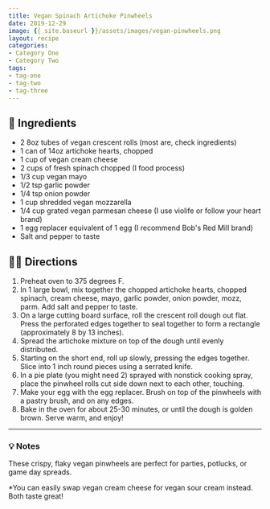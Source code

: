 ```yaml
---
title: Vegan Spinach Artichoke Pinwheels
date: 2019-12-29
image: {{ site.baseurl }}/assets/images/vegan-pinwheels.png
layout: recipe
categories:
- Category One
- Category Two
tags:
- tag-one
- tag-two
- tag-three
---
```


## 🧾 Ingredients

- 2 8oz tubes of vegan crescent rolls (most are, check ingredients)
- 1 can of 14oz artichoke hearts, chopped
- 1 cup of vegan cream cheese
- 2 cups of fresh spinach chopped (I food process)
- 1/3 cup vegan mayo
- 1/2 tsp garlic powder
- 1/4 tsp onion powder
- 1 cup shredded vegan mozzarella 
- 1/4 cup grated vegan parmesan cheese (I use violife or follow your heart brand)
- 1 egg replacer equivalent of 1 egg (I recommend Bob's Red Mill brand)
- Salt and pepper to taste

## 👩‍🍳 Directions

1. Preheat oven to 375 degrees F.
2. In 1 large bowl, mix together the chopped artichoke hearts, chopped spinach, cream cheese, mayo, garlic powder, onion powder, mozz, parm. Add salt and pepper to taste.
3. On a large cutting board surface, roll the crescent roll dough out flat. Press the perforated edges together to seal together to form a rectangle (approximately 8 by 13 inches).
4. Spread the artichoke mixture on top of the dough until evenly distributed.
5. Starting on the short end, roll up slowly, pressing the edges together. Slice into 1 inch round pieces using a serrated knife.
6. In a pie plate (you might need 2) sprayed with nonstick cooking spray, place the pinwheel rolls cut side down next to each other, touching.
7. Make your egg with the egg replacer. Brush on top of the pinwheels with a pastry brush, and on any edges.
8. Bake in the oven for about 25-30 minutes, or until the dough is golden brown. Serve warm, and enjoy!


---

### 💡 Notes

These crispy, flaky vegan pinwheels are perfect for parties, potlucks, or game day spreads. 

*You can easily swap vegan cream cheese for vegan sour cream instead. Both taste great!
